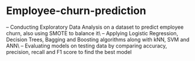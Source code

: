# Employee-churn-prediction

– Conducting Exploratory Data Analysis on a dataset to predict employee churn, also using SMOTE to balance it\\
– Applying Logistic Regression, Decision Trees, Bagging and Boosting algorithms along with kNN, SVM and ANN\\
– Evaluating models on testing data by comparing accuracy, precision, recall and F1 score to find the best model
